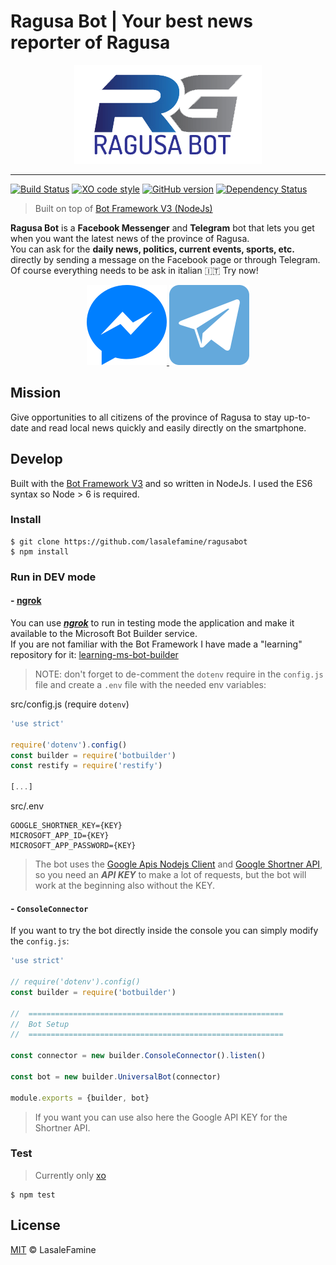 # Ragusa Bot | Your best news reporter of Ragusa


<p align="center">
  <a href="https://ragusabot.com">
    <img src="assets/RAGUSABOT-logo.png" alt="Ragusa Bot"/>
  </a>
</p>

---

[![Build Status](https://travis-ci.com/LasaleFamine/ragusabot.svg?token=RmWdev7p6ZX1E14v2rQp&branch=master)](https://travis-ci.org/lasalefamine/ragusabot)
[![XO code style](https://img.shields.io/badge/code_style-XO-5ed9c7.svg)](https://github.com/lasalefamine/ragusabot)
[![GitHub version](https://badge.fury.io/gh/LasaleFamine%2Fragusabot.svg)](https://badge.fury.io/gh/LasaleFamine%2Fragusabot)
[![Dependency Status](https://gemnasium.com/badges/github.com/LasaleFamine/ragusabot.svg)](https://gemnasium.com/github.com/LasaleFamine/ragusabot)

> Built on top of [Bot Framework V3 (NodeJs)](https://github.com/Microsoft/BotBuilder)


**Ragusa Bot** is a **Facebook Messenger** and **Telegram** bot that lets you get when you want the latest news of the province of Ragusa.  
You can ask for the **daily news, politics, current events, sports, etc.** directly by sending a message on the Facebook page or through Telegram.  
Of course everything needs to be ask in italian :it: Try now!

<p align="center">
<a href="http://m.me/ragusabot">
  <img src="assets/Facebook_Messenger.png" alt="Ragusa Bot Messenger"/>
</a>
<a href="https://telegram.me/ragusabot">
  <img src="assets/Telegram.png" alt="Ragusa Bot"/>
</a>
</p>


## Mission
Give opportunities to all citizens of the province of Ragusa to stay up-to-date and read local news quickly and easily directly on the smartphone.

## Develop

Built with the [Bot Framework V3]() and so written in NodeJs. I used the ES6 syntax so Node > 6 is required.

### Install

    $ git clone https://github.com/lasalefamine/ragusabot
    $ npm install

### Run in DEV mode

#### - [ngrok](https://ngrok.com/)

You can use [***ngrok***](https://ngrok.com/) to run in testing mode the application and make it available to the Microsoft Bot Builder service.  
If you are not familiar with the Bot Framework I have made a "learning" repository for it: [learning-ms-bot-builder](https://github.com/LasaleFamine/learning-ms-bot-builder)

> NOTE: don't forget to de-comment the `dotenv` require in the `config.js` file and create a `.env` file with the needed env variables:

src/config.js (require `dotenv`)
``` js
'use strict'

require('dotenv').config()
const builder = require('botbuilder')
const restify = require('restify')

[...]
```
src/.env
```
GOOGLE_SHORTNER_KEY={KEY}
MICROSOFT_APP_ID={KEY}
MICROSOFT_APP_PASSWORD={KEY}
```
> The bot uses the [Google Apis Nodejs Client](https://github.com/google/google-api-nodejs-client) and [Google Shortner API](https://developers.google.com/url-shortener/v1/getting_started), so you need an ***API KEY*** to make a lot of requests, but the bot will work at the beginning also without the KEY.

#### - `ConsoleConnector`

If you want to try the bot directly inside the console you can simply modify the `config.js`:

``` js
'use strict'

// require('dotenv').config()
const builder = require('botbuilder')

//  =========================================================
//  Bot Setup
//  =========================================================

const connector = new builder.ConsoleConnector().listen()

const bot = new builder.UniversalBot(connector)

module.exports = {builder, bot}

```

> If you want you can use also here the Google API KEY for the Shortner API.

### Test

> Currently only [xo]()

    $ npm test

## License

[MIT](https://github.com/LasaleFamine/ragusabot/blob/master/LICENSE.md) &copy; LasaleFamine
